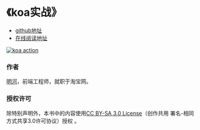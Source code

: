 《koa实战》
===

* [github地址](https://github.com/minghe/koa-book)
* [在线阅读地址](http://book.apebook.org/minghe/koa-action/index.html)

[![koa action](http://cover.apebook.org/1446860163538.jpg)](http://book.apebook.org/minghe/koa-action/index.html)

### 作者

[明河](https://github.com/minghe)，前端工程师，就职于淘宝网。

### 授权许可

除特别声明外，本书中的内容使用[CC BY-SA 3.0 License](http://creativecommons.org/licenses/by-sa/3.0/)（创作共用 署名-相同方式共享3.0许可协议）授权 。



